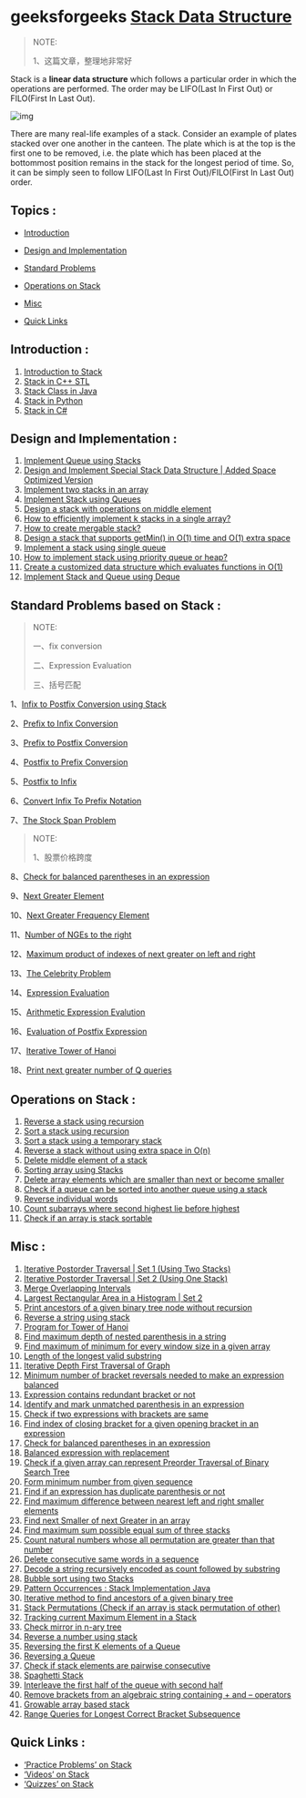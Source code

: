 # geeksforgeeks [Stack Data Structure](https://www.geeksforgeeks.org/stack-data-structure/) 

> NOTE: 
>
> 1、这篇文章，整理地非常好

Stack is a **linear data structure** which follows a particular order in which the operations are performed. The order may be LIFO(Last In First Out) or FILO(First In Last Out).

![img](https://media.geeksforgeeks.org/wp-content/cdn-uploads/gq/2013/03/stack.png)

There are many real-life examples of a stack. Consider an example of plates stacked over one another in the canteen. The plate which is at the top is the first one to be removed, i.e. the plate which has been placed at the bottommost position remains in the stack for the longest period of time. So, it can be simply seen to follow LIFO(Last In First Out)/FILO(First In Last Out) order.

##  **Topics :** 

- [Introduction](https://www.geeksforgeeks.org/stack-data-structure/#intro)
- [Design and Implementation](https://www.geeksforgeeks.org/stack-data-structure/#design)
- [Standard Problems](https://www.geeksforgeeks.org/stack-data-structure/#standard)

- [Operations on Stack](https://www.geeksforgeeks.org/stack-data-structure/#operations)
- [Misc](https://www.geeksforgeeks.org/stack-data-structure/#misc)
- [Quick Links](https://www.geeksforgeeks.org/stack-data-structure/#quick)

##  **Introduction :** 

1. [Introduction to Stack](https://www.geeksforgeeks.org/stack-data-structure-introduction-program/)
2. [Stack in C++ STL](https://www.geeksforgeeks.org/stack-in-cpp-stl/)
3. [Stack Class in Java](https://www.geeksforgeeks.org/stack-class-in-java/)
4. [Stack in Python](https://www.geeksforgeeks.org/stack-in-python/)
5. [Stack in C#](https://www.geeksforgeeks.org/c-sharp-stack-with-examples/)

##  **Design and Implementation :** 

1. [Implement Queue using Stacks](https://www.geeksforgeeks.org/queue-using-stacks/)
3. [Design and Implement Special Stack Data Structure | Added Space Optimized Version](https://www.geeksforgeeks.org/design-and-implement-special-stack-data-structure/)
4. [Implement two stacks in an array](https://www.geeksforgeeks.org/implement-two-stacks-in-an-array/)
5. [Implement Stack using Queues](https://www.geeksforgeeks.org/implement-stack-using-queue/)
6. [Design a stack with operations on middle element](https://www.geeksforgeeks.org/design-a-stack-with-find-middle-operation/)
7. [How to efficiently implement k stacks in a single array?](https://www.geeksforgeeks.org/efficiently-implement-k-stacks-single-array/)
8. [How to create mergable stack?](https://www.geeksforgeeks.org/create-mergable-stack/)
9. [Design a stack that supports getMin() in O(1) time and O(1) extra space](https://www.geeksforgeeks.org/design-a-stack-that-supports-getmin-in-o1-time-and-o1-extra-space/)
10. [Implement a stack using single queue](https://www.geeksforgeeks.org/implement-a-stack-using-single-queue/)
11. [How to implement stack using priority queue or heap?](https://www.geeksforgeeks.org/implement-stack-using-priority-queue-or-heap/)
12. [Create a customized data structure which evaluates functions in O(1)](https://www.geeksforgeeks.org/create-customized-data-structure-evaluates-functions-o1/)
13. [Implement Stack and Queue using Deque](https://www.geeksforgeeks.org/implement-stack-queue-using-deque/)



##  **Standard Problems based on Stack :** 

> NOTE: 
>
> 一、fix conversion
>
> 二、Expression Evaluation
>
> 三、括号匹配

1、[Infix to Postfix Conversion using Stack](https://www.geeksforgeeks.org/stack-set-2-infix-to-postfix/)

2、[Prefix to Infix Conversion](https://www.geeksforgeeks.org/prefix-infix-conversion/)

3、[Prefix to Postfix Conversion](https://www.geeksforgeeks.org/prefix-postfix-conversion/)

4、[Postfix to Prefix Conversion](https://www.geeksforgeeks.org/postfix-prefix-conversion/)

5、[Postfix to Infix](https://www.geeksforgeeks.org/postfix-to-infix/)

6、[Convert Infix To Prefix Notation](https://www.geeksforgeeks.org/convert-infix-prefix-notation/)



7、[The Stock Span Problem](https://www.geeksforgeeks.org/the-stock-span-problem/)

> NOTE: 
>
> 1、股票价格跨度

8、[Check for balanced parentheses in an expression](https://www.geeksforgeeks.org/check-for-balanced-parentheses-in-an-expression/)



9、[Next Greater Element](https://www.geeksforgeeks.org/next-greater-element/)



10、[Next Greater Frequency Element](https://www.geeksforgeeks.org/next-greater-frequency-element/)



11、[Number of NGEs to the right](https://www.geeksforgeeks.org/number-nges-right/)



12、[Maximum product of indexes of next greater on left and right](https://www.geeksforgeeks.org/maximum-product-of-indexes-of-next-greater-on-left-and-right/)



13、[The Celebrity Problem](https://www.geeksforgeeks.org/the-celebrity-problem/)



14、[Expression Evaluation](https://www.geeksforgeeks.org/expression-evaluation/)



15、[Arithmetic Expression Evalution](https://www.geeksforgeeks.org/arithmetic-expression-evalution/)

16、[Evaluation of Postfix Expression](https://www.geeksforgeeks.org/stack-set-4-evaluation-postfix-expression/)



17、[Iterative Tower of Hanoi](https://www.geeksforgeeks.org/iterative-tower-of-hanoi/)



18、[Print next greater number of Q queries](https://www.geeksforgeeks.org/print-next-greater-number-q-queries/)



##  **Operations on Stack :** 

1. [Reverse a stack using recursion](https://www.geeksforgeeks.org/reverse-a-stack-using-recursion/)
2. [Sort a stack using recursion](https://www.geeksforgeeks.org/sort-a-stack-using-recursion/)
3. [Sort a stack using a temporary stack](https://www.geeksforgeeks.org/sort-stack-using-temporary-stack/)
4. [Reverse a stack without using extra space in O(n)](https://www.geeksforgeeks.org/reverse-stack-without-using-extra-space/)
5. [Delete middle element of a stack](https://www.geeksforgeeks.org/delete-middle-element-stack/)
6. [Sorting array using Stacks](https://www.geeksforgeeks.org/sorting-array-using-stacks/)
7. [Delete array elements which are smaller than next or become smaller](https://www.geeksforgeeks.org/delete-array-elements-which-are-smaller-than-next-or-become-smaller/)
8. [Check if a queue can be sorted into another queue using a stack](https://www.geeksforgeeks.org/check-queue-can-sorted-another-queue-using-stack/)
9. [Reverse individual words](https://www.geeksforgeeks.org/reverse-individual-words/)
10. [Count subarrays where second highest lie before highest](https://www.geeksforgeeks.org/count-subarrays-second-highest-lie-highest/)
11. [Check if an array is stack sortable](https://www.geeksforgeeks.org/check-array-stack-sortable/)

##  **Misc :** 

1. [Iterative Postorder Traversal | Set 1 (Using Two Stacks)](https://www.geeksforgeeks.org/iterative-postorder-traversal/)
2. [Iterative Postorder Traversal | Set 2 (Using One Stack)](https://www.geeksforgeeks.org/iterative-postorder-traversal-using-stack/)
3. [Merge Overlapping Intervals](https://www.geeksforgeeks.org/merging-intervals/)
4. [Largest Rectangular Area in a Histogram | Set 2](https://www.geeksforgeeks.org/largest-rectangle-under-histogram/)
5. [Print ancestors of a given binary tree node without recursion](https://www.geeksforgeeks.org/print-ancestors-of-a-given-binary-tree-node-without-recursion/)
6. [Reverse a string using stack](https://www.geeksforgeeks.org/stack-set-3-reverse-string-using-stack/)
7. [Program for Tower of Hanoi](https://www.geeksforgeeks.org/c-program-for-tower-of-hanoi/)
8. [Find maximum depth of nested parenthesis in a string](https://www.geeksforgeeks.org/find-maximum-depth-nested-parenthesis-string/)
9. [Find maximum of minimum for every window size in a given array](https://www.geeksforgeeks.org/find-the-maximum-of-minimums-for-every-window-size-in-a-given-array/)
10. [Length of the longest valid substring](https://www.geeksforgeeks.org/length-of-the-longest-valid-substring/)
11. [Iterative Depth First Traversal of Graph](https://www.geeksforgeeks.org/iterative-depth-first-traversal/)
12. [Minimum number of bracket reversals needed to make an expression balanced](https://www.geeksforgeeks.org/minimum-number-of-bracket-reversals-needed-to-make-an-expression-balanced/)
13. [Expression contains redundant bracket or not](https://www.geeksforgeeks.org/expression-contains-redundant-bracket-not/)
14. [Identify and mark unmatched parenthesis in an expression](https://www.geeksforgeeks.org/identify-mark-unmatched-parenthesis-expression/)
15. [Check if two expressions with brackets are same](https://www.geeksforgeeks.org/check-two-expressions-brackets/)
16. [Find index of closing bracket for a given opening bracket in an expression](https://www.geeksforgeeks.org/find-index-closing-bracket-given-opening-bracket-expression/)
17. [Check for balanced parentheses in an expression](https://www.geeksforgeeks.org/check-for-balanced-parentheses-in-an-expression/)
18. [Balanced expression with replacement](https://www.geeksforgeeks.org/balanced-expression-replacement/)
19. [Check if a given array can represent Preorder Traversal of Binary Search Tree](https://www.geeksforgeeks.org/check-if-a-given-array-can-represent-preorder-traversal-of-binary-search-tree/)
20. [Form minimum number from given sequence](https://www.geeksforgeeks.org/form-minimum-number-from-given-sequence/)
21. [Find if an expression has duplicate parenthesis or not](https://www.geeksforgeeks.org/find-expression-duplicate-parenthesis-not/)
22. [Find maximum difference between nearest left and right smaller elements](https://www.geeksforgeeks.org/find-maximum-difference-between-nearest-left-and-right-smaller-elements/)
23. [Find next Smaller of next Greater in an array](https://www.geeksforgeeks.org/find-next-smaller-next-greater-array/)
24. [Find maximum sum possible equal sum of three stacks](https://www.geeksforgeeks.org/find-maximum-sum-possible-equal-sum-three-stacks/)
25. [Count natural numbers whose all permutation are greater than that number](https://www.geeksforgeeks.org/count-natural-numbers-whose-permutation-greater-number/)
26. [Delete consecutive same words in a sequence](https://www.geeksforgeeks.org/delete-consecutive-words-sequence/)
27. [Decode a string recursively encoded as count followed by substring](https://www.geeksforgeeks.org/decode-string-recursively-encoded-count-followed-substring/)
28. [Bubble sort using two Stacks](https://www.geeksforgeeks.org/bubble-sort-using-two-stacks/)
29. [Pattern Occurrences : Stack Implementation Java](https://www.geeksforgeeks.org/pattern-occurrences-stack-implementation-java/)
30. [Iterative method to find ancestors of a given binary tree](https://www.geeksforgeeks.org/iterative-method-to-find-ancestors-of-a-given-binary-tree/)
31. [Stack Permutations (Check if an array is stack permutation of other)](https://www.geeksforgeeks.org/stack-permutations-check-if-an-array-is-stack-permutation-of-other/)
32. [Tracking current Maximum Element in a Stack](https://www.geeksforgeeks.org/tracking-current-maximum-element-in-a-stack/)
33. [Check mirror in n-ary tree](https://www.geeksforgeeks.org/check-mirror-n-ary-tree/)
34. [Reverse a number using stack](https://www.geeksforgeeks.org/reverse-number-using-stack/)
35. [Reversing the first K elements of a Queue](https://www.geeksforgeeks.org/reversing-first-k-elements-queue/)
36. [Reversing a Queue](https://www.geeksforgeeks.org/reversing-a-queue/)
37. [Check if stack elements are pairwise consecutive](https://www.geeksforgeeks.org/check-if-stack-elements-are-pairwise-consecutive/)
38. [Spaghetti Stack](https://www.geeksforgeeks.org/g-fact-87/)
39. [Interleave the first half of the queue with second half](https://www.geeksforgeeks.org/interleave-first-half-queue-second-half/)
40. [Remove brackets from an algebraic string containing + and – operators](https://www.geeksforgeeks.org/remove-brackets-algebraic-string-containing-operators/)
41. [Growable array based stack](https://www.geeksforgeeks.org/growable-array-based-stack/)
42. [Range Queries for Longest Correct Bracket Subsequence](https://www.geeksforgeeks.org/range-queries-longest-correct-bracket-subsequence-set-2/)

##  **Quick Links :** 

- [‘Practice Problems’ on Stack](https://practice.geeksforgeeks.org/topics/Stack/)
- [‘Videos’ on Stack](https://www.youtube.com/playlist?list=PLqM7alHXFySF7Lap-wi5qlaD8OEBx9RMV)
- [‘Quizzes’ on Stack](https://www.geeksforgeeks.org/data-structure-gq/stack-gq/)